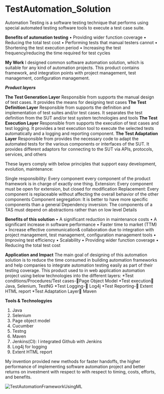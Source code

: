 # TestAutomation_Solution
Automation Testing is a software testing technique that performs using special automated testing software tools to execute a test case suite. 

**Benefits of automation testing**
•	Providing wider function coverage
•	Reducing the total test cost
•	Performing tests that manual testers cannot
•	Shortening the test execution period
•	Increasing the test frequency/reducing the time required for test cycles

**My Work**
I designed common software automation solution, which is suitable for any kind of automation projects. This product contains framework, and integration points with project management, test management, configuration management.

***Product layers***

**The Test Generation Layer**
                    Responsible from supports the manual design of test cases. It provides the means for designing test cases
**The Test Definition Layer**
 Responsible from supports the definition and implementation of test suites and/or test cases. It separates the test definition from the SUT and/or test system technologies and tools
**The Test Execution Layer**
Responsible from supports the execution of test cases and test logging. It provides a
test execution tool to execute the selected tests automatically and a logging and reporting component.
**The Test Adaptation Layer**
Responsible from provides the necessary code to adapt the automated tests for the
various components or interfaces of the SUT. It provides different adaptors for connecting to the
SUT via APIs, protocols, services, and others

These layers comply with below principles that support easy development, evolution, maintenance:

Single responsibility: Every component every component of the product framework is in charge of exactly one thing.
Extension: Every component must be open for extension, but closed for modification
Replacement: Every component is replaceable without affecting the overall behavior of the other components 
Component segregation: It is better to have more specific components than a general
Dependency inversion: The components of a TAS must depend on abstractions rather than on low level
Details

**Benefits of this solution**
•	A significant reduction in maintenance costs
•	A significant increase in software performance
•	Faster time to market (TTM)
•	Increase effective communication& collaboration due to integration with project management, test management, configuration management tools
•	Improving test efficiency
•	Scalability
•	Providing wider function coverage
•	Reducing the total test cost

**Application and Impact**
The main goal of designing of this automation solution is to reduce the time consumed in building automation frameworks and help companies to integrate automation testing easily as part of their testing coverage. This product used to in web application automation project using below technologies into the different layers:
*Test conditions/Procedures/Test cases-Page Object Model
*Test execution Java, Selenium, TestNG
*Test Logging- Log4j
*Test Reporting- Extent HTML report
*Test Adaptation Layer Maven

**Tools & Technologyies**

1. Java
2. Selenium
3. Page object model
4. Cucumber 
5. Testng
6. Maven 
7. Jenkins(CI): I integrated Github with Jenkins
8. Log4j for logging
9. Extent HTML report

My invention provided new methods for faster handoffs, the higher performance of implementing software automation project and better returns on investment with respect to with respect to timing, costs, efforts, and benefits. 


![TestAutomationFrameworkUsingML](https://user-images.githubusercontent.com/73906550/183692912-deb70a44-6ea8-4dac-ab77-be1d567bbcb5.jpg)

